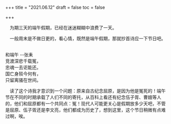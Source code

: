 +++
title = "2021.06.12"
draft = false
toc = false

+++


&emsp;为期三天的端午假期，已经在迷迷糊糊中浪费了一天。

&emsp;一般周末是不做日更的，看心情，既然是端午假期，那就抄首诗应一下节日吧。

<br />

<div class="poetry">
  <div>
    <span class="poetry-title">和端午</span>
    <span class="poetry-author">--张耒</span>
  </div>
  <div class="poetry-content">
  竞渡深悲千载冤，<br />忠魂一去讵能还。<br />
  国亡身殒今何有，<br />只留离骚在世间。<br />
  </div>
</div>

&emsp;读了这个诗我才意识到一个问题：原来自古纪念屈原，是因为他是冤死的！端午节在不同的时期承载了人们不同的寄托，从百科上看还有纪念伍子胥、曹娥等人的，他们和屈原都有一个共同点：冤！现代人可能更关心是假期放多少天吧，不管是屈原、伍子胥还是李文亮，他们都成为历史了，想到这里，这个节日稍微有点难过啊，唉。



